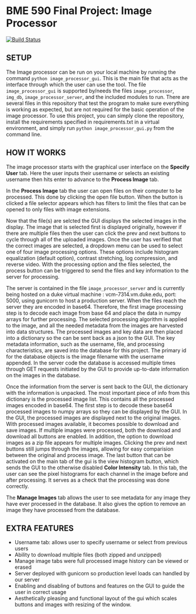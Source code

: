 # BME 590 Final Project: Image Processor


[![Build Status](https://travis-ci.org/matthew-huber/bme590final.svg?branch=master)](https://travis-ci.org/matthew-huber/bme590final)

## SETUP
The Image processor can be run on your local machine by running the command `python image_processor_gui`. This is the main file that acts as the interface through which the user can use the tool. The file `image_processor_gui` is supported by/needs the files `image_processor`, `img_db`, `image_processor_server`, and the included modules to run. There are several files in this repository that test the program to make sure everything is working as expected, but are not required for the basic operation of the image processor. 
To use this project, you can simply clone the repository, install the requirements specified in requirements.txt in a virtual environment, and simply run `python image_processor_gui.py` from the command line.
## HOW IT WORKS
The image processor starts with the graphical user interface on the **Specify User** tab. Here the user inputs their username or selects an existing username then hits enter to advance to the **Process Image** tab. 

In the **Process Image** tab the user can open files on their computer to be processed. This done by clicking the open file button. When the button is clicked a file selector appears which has filters to limit the files that can be opened to only files with image extensions. 

Now that the file(s) are selcted the GUI displays the selected images in the display. The image that is selected first is displayed originally, however if there are multiple files then the user can click the prev and next buttons to cycle through all of the uploaded images. Once the user has verified that the correct images are selected, a dropdown menu can be used to select one of four image processing options. These options include histogram equalization (default option), contrast stretching, log compression, and reverse video. With the processing option and the files selected, the process button can be triggered to send the files and key information to the server for processing.

The server is contained in the file `image_processor_server` and is currently being hosted on a duke virtual machine : 
vcm-7314.vm.duke.edu, port: 5000, using gunicorn to host a production server. When the files reach the server they are encoded in base64. Therefore, the first image processing step is to decode each image from base 64 and place the data in numpy arrays for further processing. The selected processing algorithm is applied to the image, and all the needed metadata from the images are harvested into data structures. The processed images and key data are then placed into a dictionary so the can be sent back as a json to the GUI. The key metadata information, such as the username, file, and processing characteristics, are saved into the database for this project. The primary id for the database objects is the image filename with the username appended. In the server code the database is accessed multiple times through GET requests initiated by the GUI to provide up-to-date information on the images in the database.

Once the information from the server is sent back to the GUI, the dictionary with the information is unpacked. The most important piece of info from this dictionary is the processed image list. This contains all the processed images encoded in base64. The first step is to decode these base64 processed images to numpy arrays so they can be displayed by the GUI. In the GUI, the processed images are displayed next to the original images. With processed images available, it becomes possible to download and save images. If multiple images were processed, both the download and download all buttons are enabled. In addition, the option to download images as a zip file appears for multiple images. Clicking the prev and next buttons still jumps through the images, allowing for easy comparision between the original and process image. The last button that can be activated on the main tab of the gui is the view histogram button, which sends the GUI to the otherwise disabled **Color Intensity** tab. In this tab, the user can see the pixel histograms for each channel in the image before and after processing. It serves as a check that the processing was done correctly.

The **Manage Images** tab allows the user to see metadata for any image they have ever processed in the database. It also gives the option to remove an image they have processed from the database. 

## EXTRA FEATURES
* Username tab: allows user to specify username or select from previous users
* Ability to download multiple files (both zipped and unzipped)
* Manage image tabs were full processed image history can be viewed or erased
* Server deployed with gunicorn so production level loads can handled by our server
* Enabling and disabling of buttons and features on the GUI to guide the user in correct usage
* Aesthetically pleasing and functional layout of the gui which scales buttons and images with resizing of the window. 
